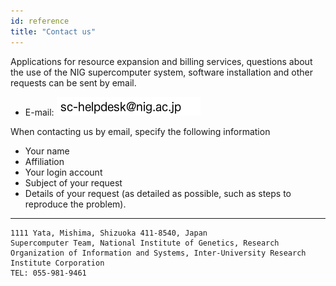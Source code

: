 ```yaml
---
id: reference
title: "Contact us"
---
```



Applications for resource expansion and billing services, questions about the use of the NIG supercomputer system, software installation and other requests can be sent by email.

- E-mail: ![](sc-helpdesk.png)

When contacting us by email, specify the following information


- Your name
- Affiliation
- Your login account
- Subject of your request
- Details of your request (as detailed as possible, such as steps to reproduce the problem).


---


    1111 Yata, Mishima, Shizuoka 411-8540, Japan
    Supercomputer Team, National Institute of Genetics, Research Organization of Information and Systems, Inter-University Research Institute Corporation
    TEL: 055-981-9461
